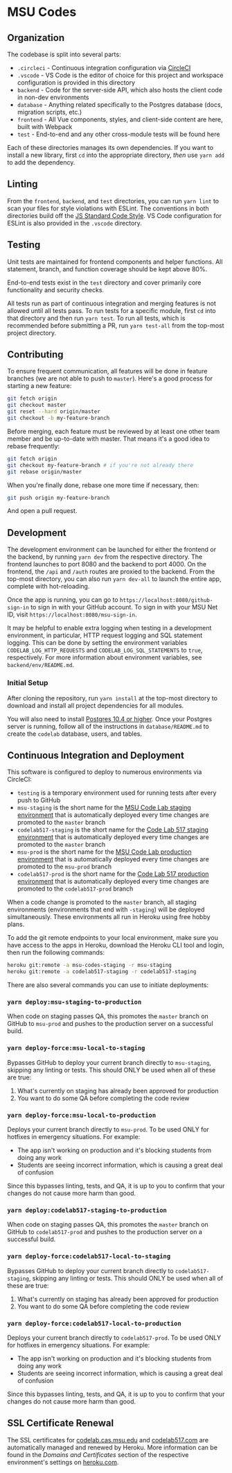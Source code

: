 # MSU Codes

## Organization

The codebase is split into several parts:

* `.circleci` - Continuous integration configuration via [CircleCI](https://circleci.com/gh/chrisvfritz/msu.lansing.codes)
* `.vscode` - VS Code is the editor of choice for this project and workspace configuration is provided in this directory
* `backend` - Code for the server-side API, which also hosts the client code in non-dev environments
* `database` - Anything related specifically to the Postgres database (docs, migration scripts, etc.)
* `frontend` - All Vue components, styles, and client-side content are here, built with Webpack
* `test` - End-to-end and any other cross-module tests will be found here

Each of these directories manages its own dependencies. If you want to install a new library, first `cd` into the appropriate directory, _then_ use `yarn add` to add the dependency.

## Linting

From the `frontend`, `backend`, and `test` directories, you can run `yarn lint` to scan your files for style violations with ESLint. The conventions in both directories build off the [JS Standard Code Style](https://github.com/feross/eslint-config-standard). VS Code configuration for ESLint is also provided in the `.vscode` directory.

## Testing

Unit tests are maintained for frontend components and helper functions. All statement, branch, and function coverage should be kept above 80%.

End-to-end tests exist in the `test` directory and cover primarily core functionality and security checks.

All tests run as part of continuous integration and merging features is not allowed until all tests pass. To run tests for a specific module, first `cd` into that directory and then run `yarn test`. To run all tests, which is recommended before submitting a PR, run `yarn test-all` from the top-most project directory.

## Contributing

To ensure frequent communication, all features will be done in feature branches (we are not able to push to `master`). Here's a good process for starting a new feature:

``` sh
git fetch origin
git checkout master
git reset --hard origin/master
git checkout -b my-feature-branch
```

Before merging, each feature must be reviewed by at least one other team member and be up-to-date with master. That means it's a good idea to rebase frequently:

``` sh
git fetch origin
git checkout my-feature-branch # if you're not already there
git rebase origin/master
```

When you're finally done, rebase one more time if necessary, then:

``` sh
git push origin my-feature-branch
```

And open a pull request.

## Development

The development environment can be launched for either the frontend or the backend, by running `yarn dev` from the respective directory. The frontend launches to port 8080 and the backend to port 4000. On the frontend, the `/api` and `/auth` routes are proxied to the backend. From the top-most directory, you can also run `yarn dev-all` to launch the entire app, complete with hot-reloading.

Once the app is running, you can go to `https://localhost:8080/github-sign-in` to sign in with your GitHub account. To sign in with your MSU Net ID, visit `https://localhost:8080/msu-sign-in`.

It may be helpful to enable extra logging when testing in a development environment, in particular, HTTP request logging and SQL statement logging. This can be done by setting the environment variables `CODELAB_LOG_HTTP_REQUESTS` and `CODELAB_LOG_SQL_STATEMENTS` to `true`, respectively. For more information about environment variables, see `backend/env/README.md`.

### Initial Setup

After cloning the repository, run `yarn install` at the top-most directory to download and install all project dependencies for all modules.

You will also need to install [Postgres 10.4 or higher](https://www.postgresql.org/download/). Once your Postgres server is running, follow all of the instructions in `database/README.md` to create the `codelab` database, users, and tables.

## Continuous Integration and Deployment

This software is configured to deploy to numerous environments via CircleCI:

* `testing` is a temporary environment used for running tests after every push to GitHub
* `msu-staging` is the short name for the [MSU Code Lab staging environment](https://msu-codes-staging.herokuapp.com) that is automatically deployed every time changes are promoted to the `master` branch
* `codelab517-staging` is the short name for the [Code Lab 517 staging environment](https://codelab517-staging.herokuapp.com) that is automatically deployed every time changes are promoted to the `master` branch
* `msu-prod` is the short name for the [MSU Code Lab production environment](https://codelab.cas.msu.edu) that is automatically deployed every time changes are promoted to the `msu-prod` branch
* `codelab517-prod` is the short name for the [Code Lab 517 production environment](https://www.codelab517.com) that is automatically deployed every time changes are promoted to the `codelab517-prod` branch

When a code change is promoted to the `master` branch, all staging environments (environments that end with `-staging`) will be deployed simultaneously. These environments all run in Heroku using free hobby plans.

To add the git remote endpoints to your local environment, make sure you have access to the apps in Heroku, download the Heroku CLI tool and login, then run the following commands:

``` sh
heroku git:remote -a msu-codes-staging -r msu-staging
heroku git:remote -a codelab517-staging -r codelab517-staging
```

There are also several commands you can use to initiate deployments:

### `yarn deploy:msu-staging-to-production`

When code on staging passes QA, this promotes the `master` branch on GitHub to `msu-prod` and pushes to the production server on a successful build.

### `yarn deploy-force:msu-local-to-staging`

Bypasses GitHub to deploy your current branch directly to `msu-staging`, skipping any linting or tests. This should ONLY be used when all of these are true:

1. What's currently on staging has already been approved for production
2. You want to do some QA before completing the code review

### `yarn deploy-force:msu-local-to-production`

Deploys your current branch directly to `msu-prod`. To be used ONLY for hotfixes in emergency situations. For example:

- The app isn't working on production and it's blocking students from doing any work
- Students are seeing incorrect information, which is causing a great deal of confusion

Since this bypasses linting, tests, and QA, it is up to you to confirm that your changes do not cause more harm than good.

### `yarn deploy:codelab517-staging-to-production`

When code on staging passes QA, this promotes the `master` branch on GitHub to `codelab517-prod` and pushes to the production server on a successful build.

### `yarn deploy-force:codelab517-local-to-staging`

Bypasses GitHub to deploy your current branch directly to `codelab517-staging`, skipping any linting or tests. This should ONLY be used when all of these are true:

1. What's currently on staging has already been approved for production
2. You want to do some QA before completing the code review

### `yarn deploy-force:codelab517-local-to-production`

Deploys your current branch directly to `codelab517-prod`. To be used ONLY for hotfixes in emergency situations. For example:

- The app isn't working on production and it's blocking students from doing any work
- Students are seeing incorrect information, which is causing a great deal of confusion

Since this bypasses linting, tests, and QA, it is up to you to confirm that your changes do not cause more harm than good.

## SSL Certificate Renewal

The SSL certificates for [codelab.cas.msu.edu](https://codelab.cas.msu.edu) and [codelab517.com](https://www.codelab517.com) are automatically managed and renewed by Heroku. More information can be found in the _Domains and Certificates_
section of the respective environment's settings on [heroku.com](https://dashboard.heroku.com/apps).
